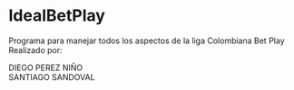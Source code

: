 # IdealBetPlay
Programa para manejar todos los aspectos de la liga Colombiana Bet Play
Realizado por:  

DIEGO PEREZ NIÑO  
SANTIAGO SANDOVAL 
